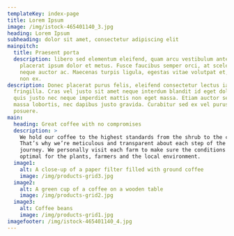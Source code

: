 ```yaml
---
templateKey: index-page
title: Lorem Ipsum
image: /img/istock-465401140_3.jpg
heading: Lorem Ipsum
subheading: dolor sit amet, consectetur adipiscing elit
mainpitch:
  title: Praesent porta
  description: libero sed elementum eleifend, quam arcu vestibulum ante, quis
    placerat ipsum dolor et metus. Fusce faucibus semper orci, at scelerisque
    neque auctor ac. Maecenas turpis ligula, egestas vitae volutpat et, aliquam
    non ex.
description: Donec placerat purus felis, eleifend consectetur lectus iaculis
  fringilla. Cras vel justo sit amet neque interdum blandit id eget dolor. Donec
  quis justo nec neque imperdiet mattis non eget massa. Etiam auctor sem et
  massa lobortis, nec dapibus justo gravida. Curabitur sed ex vel purus interdum
  posuere.
main:
  heading: Great coffee with no compromises
  description: >
    We hold our coffee to the highest standards from the shrub to the cup.
    That’s why we’re meticulous and transparent about each step of the coffee’s
    journey. We personally visit each farm to make sure the conditions are
    optimal for the plants, farmers and the local environment.
  image1:
    alt: A close-up of a paper filter filled with ground coffee
    image: /img/products-grid3.jpg
  image2:
    alt: A green cup of a coffee on a wooden table
    image: /img/products-grid2.jpg
  image3:
    alt: Coffee beans
    image: /img/products-grid1.jpg
imagefooter: /img/istock-465401140_4.jpg
---
```

